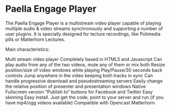 Paella Engage Player
====================
The Paella Engage Player is a multistream video player capable of playing multiple audio & video streams synchronously and supporting a number of user plugins. It is specially designed for lecture recordings, like Polimedia pills or Matterhorn Lectures.

Main characteristics:

Multi stream video player
Completely based in HTML5 and Javascript
Can play audio from any of the two videos, mute any of them or mix both
Resize position/size of video windows while playing
Play/Pause/30 seconds back controls
Jump anywhere in the video keeping both tracks in sync
Can handle progressive download and pseudostreaming servers
Easily change the relative position of presenter and presentation windows
Native Fullscreen version
“Publish to” buttons for Facebook and Twitter
Easy skinning
Easy install. Just get the code, point to your server and run (if you have mp4/ogg videos available)
Compatible with Opencast Matterhorn